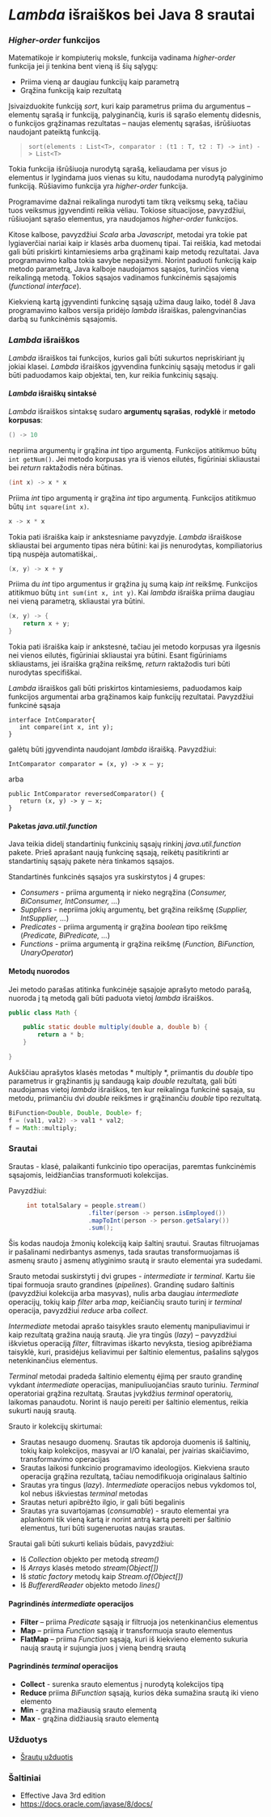# *Lambda* išraiškos bei Java 8 srautai
### *Higher-order* funkcijos
Matematikoje ir kompiuterių moksle, funkcija vadinama *higher-order* funkcija jei ji tenkina bent vieną iš šių sąlygų:
- Priima vieną ar daugiau funkcijų kaip parametrą
- Grąžina funkciją kaip rezultatą

Įsivaizduokite funkciją *sort*, kuri kaip parametrus priima du argumentus – elementų sąrašą ir funkciją, palyginančią, kuris iš sąrašo elementų didesnis, o funkcijos grąžinamas rezultatas – naujas elementų sąrašas, išrūšiuotas naudojant pateiktą funkciją.

> `sort(elements : List<T>, comparator : (t1 : T, t2 : T) -> int) -> List<T> `

Tokia funkcija išrūšiuoja nurodytą sąrašą, keliaudama per visus jo elementus ir lygindama juos vienas su kitu, naudodama nurodytą palyginimo funkciją. Rūšiavimo funkcija yra *higher-order* funkcija.

Programavime dažnai reikalinga nurodyti tam tikrą veiksmų seką, tačiau tuos veiksmus įgyvendinti reikia vėliau. Tokiose situacijose, pavyzdžiui, rūšiuojant sąrašo elementus, yra naudojamos *higher-order* funkcijos. 

Kitose kalbose, pavyzdžiui *Scala* arba *Javascript*, metodai yra tokie pat lygiaverčiai nariai kaip ir klasės arba duomenų tipai. Tai reiškia, kad metodai gali būti priskirti kintamiesiems arba grąžinami kaip metodų rezultatai. Java programavimo kalba tokia savybe nepasižymi. Norint paduoti funkciją kaip metodo parametrą, Java kalboje naudojamos sąsajos, turinčios vieną reikalingą metodą. Tokios sąsajos vadinamos funkcinėmis sąsajomis (*functional interface*). 

Kiekvieną kartą įgyvendinti funkcinę sąsają užima daug laiko, todėl 8 Java programavimo kalbos versija pridėjo *lambda* išraiškas, palengvinančias darbą su funkcinėmis sąsajomis.  

### *Lambda* išraiškos 
*Lambda* išraiškos tai funkcijos, kurios gali būti sukurtos nepriskiriant jų jokiai klasei. *Lambda* išraiškos įgyvendina funkcinių sąsajų metodus ir gali būti paduodamos kaip objektai, ten, kur reikia funkcinių sąsajų.  

#### *Lambda* išraiškų sintaksė
*Lambda* išraiškos sintaksę sudaro **argumentų sąrašas**, **rodyklė** ir **metodo korpusas**:

```java
() -> 10
```  
nepriima argumentų ir grąžina *int* tipo argumentą. Funkcijos atitikmuo būtų `int getNum()`. Jei metodo korpusas yra iš vienos eilutės, figūriniai skliaustai bei *return* raktažodis nėra būtinas.

```java  
(int x) -> x * x
``` 
Priima *int* tipo  argumentą ir grąžina *int* tipo argumentą. Funkcijos atitikmuo būtų `int square(int x)`. 

```java
x -> x * x
```
Tokia pati išraiška kaip ir ankstesniame pavyzdyje. *Lambda* išraiškose skliaustai bei argumento tipas nėra būtini: kai jis nenurodytas, kompiliatorius tipą nuspėja automatiškai,. 
```java
(x, y) -> x + y
```
Priima du *int* tipo argumentus ir grąžina jų sumą kaip *int* reikšmę. Funkcijos atitikmuo būtų `int sum(int x, int y)`. Kai *lambda* išraiška priima daugiau nei vieną parametrą, skliaustai yra būtini.
```java
(x, y) -> {
    return x + y;
}
```
Tokia pati išraiška kaip ir ankstesnė, tačiau jei metodo korpusas yra ilgesnis nei vienos eilutės, figūriniai skliaustai yra būtini. Esant figūriniams skliaustams, jei išraiška grąžina reikšmę, *return* raktažodis turi būti nurodytas specifiškai. 

*Lambda* išraiškos gali būti priskirtos kintamiesiems, paduodamos kaip funkcijos argumentai arba grąžinamos kaip funkcijų rezultatai.
Pavyzdžiui funkcinė sąsaja
```
interface IntComparator{
   int compare(int x, int y);
} 
``` 
galėtų būti įgyvendinta naudojant *lambda* išraišką. Pavyzdžiui:
```
IntComparator comparator = (x, y) -> x – y;
```
arba
```
public IntComparator reversedComparator() {
   return (x, y) -> y – x;
}
```
#### Paketas *java.util.function*

Java teikia didelį standartinių funkcinių sąsajų rinkinį *java.util.function* pakete. Prieš aprašant naują funkcinę sąsają, reikėtų pasitikrinti ar standartinių sąsajų pakete nėra tinkamos sąsajos.

Standartinės funkcinės sąsajos yra suskirstytos į 4 grupes:
- *Consumers* - priima argumentą ir nieko negrąžina (*Consumer, BiConsumer, IntConsumer, ...*)
- *Suppliers* - nepriima jokių argumentų, bet grąžina reikšmę (*Supplier, IntSupplier, ...*)
- *Predicates* - priima argumentą ir grąžina *boolean* tipo reikšmę (*Predicate, BiPredicate, ...*)
- *Functions* - priima argumentą ir grąžina reikšmę (*Function, BiFunction, UnaryOperator*)

#### Metodų nuorodos
Jei metodo parašas atitinka funkcinėje sąsajoje aprašyto metodo parašą, nuoroda į tą metodą gali būti paduota vietoj *lambda* išraiškos.
```java
public class Math {

    public static double multiply(double a, double b) {
        return a * b;
    }

}
```
Aukščiau aprašytos klasės metodas * multiply *, priimantis du *double* tipo parametrus ir grąžinantis jų sandaugą kaip *double* rezultatą, gali būti naudojamas vietoj *lambda* išraiškos, ten kur reikalinga funkcinė sąsaja, su metodu, priimančiu dvi *double* reikšmes ir grąžinančiu *double* tipo rezultatą.
  
```java
BiFunction<Double, Double, Double> f;
f = (val1, val2) -> val1 * val2;
f = Math::multiply;	
```

### Srautai
Srautas -  klasė, palaikanti funkcinio tipo operacijas, paremtas funkcinėmis sąsajomis, leidžiančias transformuoti kolekcijas. 

Pavyzdžiui:
```java
     int totalSalary = people.stream()
                      .filter(person -> person.isEmployed())
                      .mapToInt(person -> person.getSalary())
                      .sum();
 ```
Šis kodas naudoja žmonių kolekciją kaip šaltinį srautui. Srautas filtruojamas ir pašalinami nedirbantys asmenys, tada srautas transformuojamas iš asmenų srauto į asmenų atlyginimo srautą ir srauto elementai yra sudedami. 


Srauto metodai suskirstyti į dvi grupes - *intermediate* ir *terminal*. Kartu šie tipai formuoja srauto grandines (*pipelines*). Grandinę sudaro šaltinis (pavyzdžiui kolekcija arba masyvas), nulis arba daugiau *intermediate* operacijų, tokių kaip *filter* arba *map*, keičiančių srauto turinį ir *terminal* operacija, pavyzdžiui *reduce* arba *collect*. 


*Intermediate* metodai aprašo taisykles srauto elementų manipuliavimui ir kaip rezultatą gražina naują srautą. Jie yra tingūs (*lazy*) – pavyzdžiui iškvietus operaciją *filter*, filtravimas iškarto nevyksta, tiesiog apibrėžiama taisyklė, kuri, prasidėjus keliavimui per šaltinio elementus, pašalins sąlygos netenkinančius elementus.  


*Terminal* metodai pradeda šaltinio elementų ėjimą per srauto grandinę vykdant *intermediate* operacijas, manipuliuojančias srauto turiniu. *Terminal* operatoriai grąžina rezultatą. Srautas įvykdžius *terminal* operatorių, laikomas panaudotu. Norint iš naujo pereiti per šaltinio elementus, reikia sukurti naują srautą.


Srauto ir kolekcijų skirtumai:
-	Srautas nesaugo duomenų. Srautas tik apdoroja duomenis iš šaltinių, tokių kaip kolekcijos, masyvai ar I/O kanalai, per įvairias skaičiavimo, transformavimo operacijas
-	Srautas laikosi funkcinio programavimo ideologijos. Kiekviena srauto operacija grąžina rezultatą, tačiau nemodifikuoja originalaus šaltinio
-	Srautas yra tingus (*lazy*). *Intermediate* operacijos nebus vykdomos tol, kol nebus iškviestas *terminal* metodas
-	Srautas neturi apibrėžto ilgio, ir gali būti begalinis
-	Srautas yra suvartojamas (*consumable*) - srauto elementai yra aplankomi tik vieną kartą ir norint antrą kartą pereiti per šaltinio elementus, turi būti sugeneruotas naujas srautas.

Srautai gali būti sukurti keliais būdais, pavyzdžiui:
-	Iš *Collection* objekto per metodą *stream()* 
-	Iš *Arrays* klasės metodo *stream(Object[])*
-	Iš *static factory* metodų kaip *Stream.of(Object[])* 
-	Iš *BuffererdReader* objekto metodo *lines()*

#### Pagrindinės *intermediate* operacijos
-	**Filter** – priima *Predicate* sąsają ir filtruoja jos netenkinančius elementus
-	**Map** – priima  *Function* sąsają ir transformuoja srauto elementus
-	**FlatMap** – priima *Function* sąsają, kuri iš kiekvieno elemento sukuria naują srautą ir sujungia juos į vieną bendrą srautą

#### Pagrindinės *terminal* operacijos
-	**Collect** - surenka srauto elementus į nurodytą kolekcijos tipą
-	**Reduce** priima *BiFunction* sąsają, kurios dėka sumažina srautą iki vieno elemento
-	**Min** - grąžina mažiausią srauto elementą
-	**Max** - grąžina didžiausią srauto elementą
### Užduotys
- [Šrautų užduotis](exercises/stream-exercise.md)

### Šaltiniai
-	Effective Java 3rd edition
-	https://docs.oracle.com/javase/8/docs/
